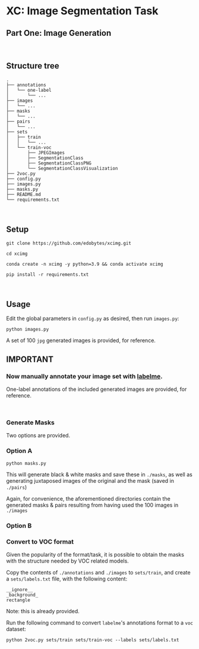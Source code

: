 # XC: Image Segmentation Task

## Part One: Image Generation

<br>

## Structure tree
```
.         
├── annotations                     
│   └── one-label
│       └── ...       
├── images           
│   └── ...     
├── masks          
│   └── ...         
├── pairs
│   └── ...
├── sets                        
│   ├── train
│   │   └── ...                            
│   └── train-voc              
│       ├── JPEGImages           
│       ├── SegmentationClass        
│       ├── SegmentationClassPNG                  
│       └── SegmentationClassVisualization        
├── 2voc.py           
├── config.py         
├── images.py       
├── masks.py              
├── README.md           
└── requirements.txt   
```

<br>

## Setup

```
git clone https://github.com/edobytes/xcimg.git
```

```
cd xcimg
```

```
conda create -n xcimg -y python=3.9 && conda activate xcimg

pip install -r requirements.txt 
```

<br> 

## Usage

Edit the global parameters in `config.py` as desired, then run `images.py`:

```
python images.py
```

A set of 100 `jpg` generated images is provided, for reference.

## **IMPORTANT**

### Now manually annotate your image set with [labelme](https://github.com/wkentaro/labelme).

One-label annotations of the included generated images are provided, for reference.

<br>

### Generate Masks

Two options are provided.

### Option A

```
python masks.py
```

This will generate black & white masks and save these in `./masks`, as well as generating juxtaposed images of the original and the mask (saved in `./pairs`)

Again, for convenience, the aforementioned directories contain the generated masks & pairs resulting from having used the 100 images in `./images`

### Option B

### Convert to VOC format

Given the popularity of the format/task, it is possible to obtain the masks with the structure needed by VOC related models.

Copy the contents of `./annotations` and `./images` to `sets/train`, and create a `sets/labels.txt` file, with the following content:

```
__ignore__
_background_
rectangle
```

Note: this is already provided.

Run the following command to convert `labelme`'s annotations format to a `voc` dataset:

```
python 2voc.py sets/train sets/train-voc --labels sets/labels.txt
```
